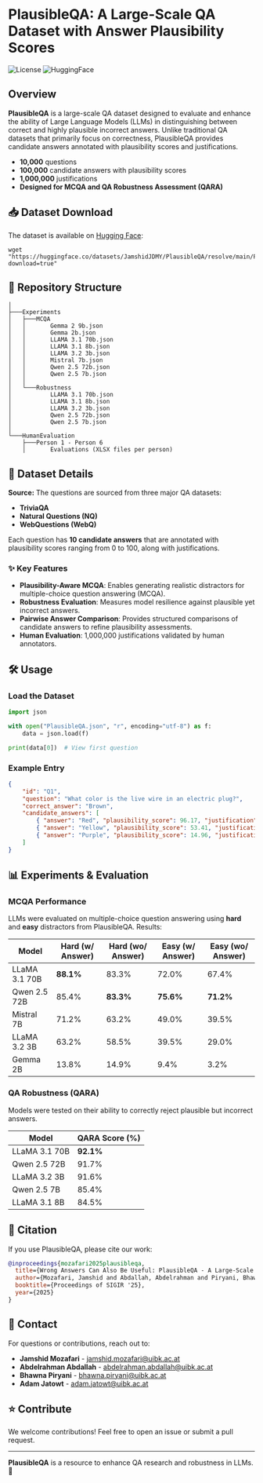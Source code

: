 # PlausibleQA: A Large-Scale QA Dataset with Answer Plausibility Scores

![License](https://img.shields.io/badge/license-Apache_2.0-blue.svg)
![HuggingFace](https://img.shields.io/badge/HuggingFace-dataset-important)

## Overview
**PlausibleQA** is a large-scale QA dataset designed to evaluate and enhance the ability of Large Language Models (LLMs) in distinguishing between correct and highly plausible incorrect answers. Unlike traditional QA datasets that primarily focus on correctness, PlausibleQA provides candidate answers annotated with plausibility scores and justifications.

- **10,000** questions
- **100,000** candidate answers with plausibility scores
- **1,000,000** justifications
- **Designed for MCQA and QA Robustness Assessment (QARA)**

## 📥 Dataset Download
The dataset is available on [Hugging Face](https://huggingface.co/datasets/JamshidJDMY/PlausibleQA):
```
wget "https://huggingface.co/datasets/JamshidJDMY/PlausibleQA/resolve/main/PlausibleQA.json?download=true"
```

## 📂 Repository Structure
```
│
├───Experiments
│   ├───MCQA
│   │       Gemma 2 9b.json
│   │       Gemma 2b.json
│   │       LLAMA 3.1 70b.json
│   │       LLAMA 3.1 8b.json
│   │       LLAMA 3.2 3b.json
│   │       Mistral 7b.json
│   │       Qwen 2.5 72b.json
│   │       Qwen 2.5 7b.json
│   │
│   └───Robustness
│           LLAMA 3.1 70b.json
│           LLAMA 3.1 8b.json
│           LLAMA 3.2 3b.json
│           Qwen 2.5 72b.json
│           Qwen 2.5 7b.json
│
└───HumanEvaluation
    ├───Person 1 - Person 6
    │       Evaluations (XLSX files per person)
```

## 🔬 Dataset Details
**Source:** The questions are sourced from three major QA datasets:
- **TriviaQA**
- **Natural Questions (NQ)**
- **WebQuestions (WebQ)**

Each question has **10 candidate answers** that are annotated with plausibility scores ranging from 0 to 100, along with justifications.

### ✨ Key Features
- **Plausibility-Aware MCQA**: Enables generating realistic distractors for multiple-choice question answering (MCQA).
- **Robustness Evaluation**: Measures model resilience against plausible yet incorrect answers.
- **Pairwise Answer Comparison**: Provides structured comparisons of candidate answers to refine plausibility assessments.
- **Human Evaluation**: 1,000,000 justifications validated by human annotators.

## 🛠 Usage
### Load the Dataset
```python
import json

with open("PlausibleQA.json", "r", encoding="utf-8") as f:
    data = json.load(f)

print(data[0])  # View first question
```

### Example Entry
```json
{
    "id": "Q1",
    "question": "What color is the live wire in an electric plug?",
    "correct_answer": "Brown",
    "candidate_answers": [
        { "answer": "Red", "plausibility_score": 96.17, "justification": "Red is associated with danger, which might be linked to a live wire." },
        { "answer": "Yellow", "plausibility_score": 53.41, "justification": "Yellow is used in electrical wiring, but not as commonly for live wires." },
        { "answer": "Purple", "plausibility_score": 14.96, "justification": "Purple is not commonly used for live wires." }
    ]
}
```

## 📊 Experiments & Evaluation
### MCQA Performance
LLMs were evaluated on multiple-choice question answering using **hard** and **easy** distractors from PlausibleQA. Results:

| Model             | Hard (w/ Answer) | Hard (wo/ Answer) | Easy (w/ Answer) | Easy (wo/ Answer) |
|------------------|----------------|-----------------|----------------|-----------------|
| LLaMA 3.1 70B   | **88.1%**       | 83.3%          | 72.0%          | 67.4%          |
| Qwen 2.5 72B    | 85.4%           | **83.3%**      | **75.6%**      | **71.2%**      |
| Mistral 7B      | 71.2%           | 63.2%          | 49.0%          | 39.5%          |
| LLaMA 3.2 3B    | 63.2%           | 58.5%          | 39.5%          | 29.0%          |
| Gemma 2B        | 13.8%           | 14.9%          | 9.4%           | 3.2%           |

### QA Robustness (QARA)
Models were tested on their ability to correctly reject plausible but incorrect answers.

| Model             | QARA Score (%) |
|------------------|--------------|
| LLaMA 3.1 70B   | **92.1%**    |
| Qwen 2.5 72B    | 91.7%        |
| LLaMA 3.2 3B    | 91.6%        |
| Qwen 2.5 7B     | 85.4%        |
| LLaMA 3.1 8B    | 84.5%        |

## 📜 Citation
If you use PlausibleQA, please cite our work:
```bibtex
@inproceedings{mozafari2025plausibleqa,
  title={Wrong Answers Can Also Be Useful: PlausibleQA - A Large-Scale QA Dataset with Answer Plausibility Scores},
  author={Mozafari, Jamshid and Abdallah, Abdelrahman and Piryani, Bhawna and Jatowt, Adam},
  booktitle={Proceedings of SIGIR '25},
  year={2025}
}
```

## 📧 Contact
For questions or contributions, reach out to:
- **Jamshid Mozafari** - jamshid.mozafari@uibk.ac.at
- **Abdelrahman Abdallah** - abdelrahman.abdallah@uibk.ac.at
- **Bhawna Piryani** - bhawna.piryani@uibk.ac.at
- **Adam Jatowt** - adam.jatowt@uibk.ac.at

## ⭐ Contribute
We welcome contributions! Feel free to open an issue or submit a pull request.

---
**PlausibleQA** is a resource to enhance QA research and robustness in LLMs. 🚀

